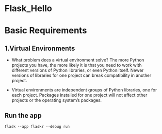 # Flask_Hello

# Basic Requirements
## 1.Virtual Environments
- What problem does a virtual environment solve? The more Python projects you have, the more likely it is that you need to work with different versions of Python libraries, or even Python itself. Newer versions of libraries for one project can break compatibility in another project.

- Virtual environments are independent groups of Python libraries, one for each project. Packages installed for one project will not affect other projects or the operating system’s packages.

## Run the app
`flask --app flaskr --debug run`
